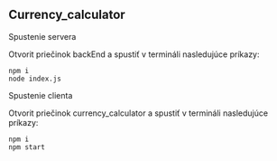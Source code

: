 ## Currency_calculator

Spustenie servera

Otvorit priečinok backEnd a spustiť v termináli nasledujúce príkazy:
  ```
npm i
 node index.js
 ```
 Spustenie clienta
 
 Otvorit priečinok currency_calculator a spustiť v termináli nasledujúce príkazy:
 ```
npm i
npm start
```
